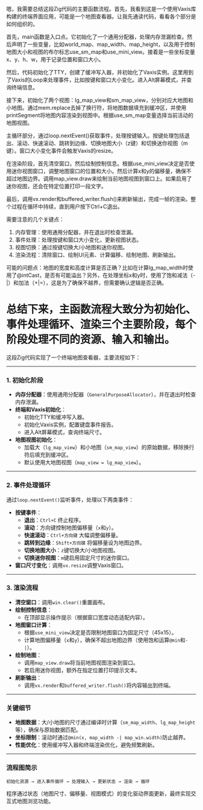嗯，我需要总结这段Zig代码的主要函数流程。首先，我看到这是一个使用Vaxis库构建的终端界面应用，可能是一个地图查看器。让我先通读代码，看看各个部分是如何组织的。

首先，main函数是入口点。它初始化了一个通用分配器，处理内存泄漏检查。然后声明了一些变量，比如world_map、map_width、map_height，以及用于控制地图大小和视图的布尔标志use_sm_map和use_mini_view。接着是一些坐标变量x、y、h、w，用于记录位置和窗口大小。

然后，代码初始化了TTY，创建了缓冲写入器，并初始化了Vaxis实例。这里用到了Vaxis的Loop来处理事件，比如按键和窗口大小变化。进入Alt屏幕模式，并查询终端信息。

接下来，初始化了两个视图：lg_map_view和sm_map_view，分别对应大地图和小地图。通过mem.replace去掉了换行符，将地图数据填充到缓冲区，并使用printSegment将地图内容渲染到视图中。根据use_sm_map变量选择当前活动的地图视图。

主循环部分，通过loop.nextEvent()获取事件，处理按键输入。按键处理包括退出、滚动、快速滚动、跳转到边缘、切换地图大小（z键）和切换迷你视图（m键）。窗口大小变化事件会触发Vaxis的resize。

在渲染阶段，首先清空窗口，然后绘制控制信息。根据use_mini_view决定是否使用迷你视图窗口，调整地图窗口的位置和大小。然后计算x和y的偏移量，确保不超过地图边界。调用map_view.draw来绘制当前地图视图到窗口上。如果启用了迷你视图，还会在特定位置打印一段文字。

最后，调用vx.render和buffered_writer.flush()来刷新输出，完成一帧的渲染。整个过程在循环中持续，直到用户按下Ctrl+C退出。

需要注意的几个关键点：
1. 内存管理：使用通用分配器，并在退出时检查泄漏。
2. 事件处理：处理按键和窗口大小变化，更新视图状态。
3. 视图切换：通过按键切换大/小地图和迷你视图。
4. 渲染流程：清除窗口、绘制UI元素、计算偏移、绘制地图、刷新输出。

可能的问题点：地图的宽度和高度计算是否正确？比如在计算lg_map_width时使用了@intCast，是否有可能溢出？另外，在处理坐标x和y时，使用了饱和减法（-|）和加法（+|=），这是为了确保不越界，但需要确认逻辑是否正确。

总结下来，主函数流程大致分为初始化、事件处理循环、渲染三个主要阶段，每个阶段处理不同的资源、输入和输出。
================================================
这段Zig代码实现了一个终端地图查看器，主要流程如下：

---

### **1. 初始化阶段**
- **内存分配器**：使用通用分配器（`GeneralPurposeAllocator`），并在退出时检查内存泄漏。
- **终端和Vaxis初始化**：
  - 初始化TTY和缓冲写入器。
  - 初始化Vaxis实例，配置键盘事件报告。
  - 进入Alt屏幕模式，查询终端尺寸。
- **地图视图初始化**：
  - 加载大（`lg_map_view`）和小地图（`sm_map_view`）的原始数据，移除换行符后填充到缓冲区。
  - 默认使用大地图视图（`map_view = lg_map_view`）。

---

### **2. 事件处理循环**
通过`loop.nextEvent()`监听事件，处理以下两类事件：
- **按键事件**：
  - **退出**：`Ctrl+C` 终止程序。
  - **滚动**：方向键控制地图偏移量（`x`和`y`）。
  - **快速滚动**：`Ctrl+方向键` 大幅调整偏移量。
  - **跳转到边缘**：`Shift+方向键` 将偏移量设为地图边界。
  - **切换地图大小**：`z`键切换大/小地图视图。
  - **切换迷你视图**：`m`键启用固定尺寸的迷你窗口。
- **窗口尺寸变化**：调用`vx.resize`调整Vaxis窗口。

---

### **3. 渲染流程**
- **清空窗口**：调用`win.clear()`重置画布。
- **绘制控制信息**：
  - 在顶部显示操作提示（根据窗口宽度动态适配内容）。
- **地图窗口计算**：
  - 根据`use_mini_view`决定是否限制地图窗口为固定尺寸（45x15）。
  - 计算地图偏移量（`x`和`y`），确保不超出地图边界（使用饱和运算`@min`和`-|`）。
- **绘制地图**：
  - 调用`map_view.draw`将当前地图视图渲染到窗口。
  - 若启用迷你视图，额外在指定位置打印提示文本。
- **刷新输出**：
  - 调用`vx.render`和`buffered_writer.flush()`将内容输出到终端。

---

### **关键细节**
- **地图数据**：大/小地图的尺寸通过编译时计算（`sm_map_width`、`lg_map_height`等），确保与原始数据匹配。
- **坐标限制**：滚动时通过`@min(x, map_width -| map_win.width)`防止越界。
- **性能优化**：使用缓冲写入器和终端渲染优化，避免频繁刷新。

---

### **流程图简示**
```
初始化资源 → 进入事件循环 → 处理输入 → 更新状态 → 渲染 → 循环
```
程序通过状态（地图尺寸、偏移量、视图模式）的变化驱动界面更新，最终实现交互式地图浏览功能。
